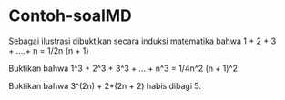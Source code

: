 # Contoh-soalMD

Sebagai ilustrasi dibuktikan secara induksi matematika bahwa 1 + 2 + 3 +.....+ n = 1/2n (n + 1)

Buktikan bahwa 1^3 + 2^3 + 3^3 + ... + n^3 = 1/4n^2 (n + 1)^2

Buktikan bahwa 3^(2n) + 2*(2n + 2) habis dibagi 5.
